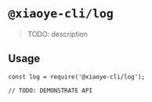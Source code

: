 # `@xiaoye-cli/log`

> TODO: description

## Usage

```
const log = require('@xiaoye-cli/log');

// TODO: DEMONSTRATE API
```
